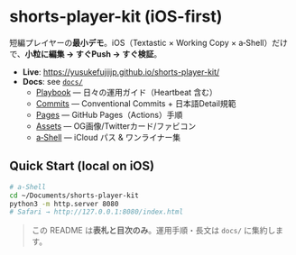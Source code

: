 # shorts-player-kit (iOS-first)

短編プレイヤーの**最小デモ**。iOS（Textastic × Working Copy × a‑Shell）だけで、**小粒に編集 → すぐPush → すぐ検証**。

- **Live**: https://yusukefujiijp.github.io/shorts-player-kit/
- **Docs**: see [`docs/`](./docs)
  - [Playbook](./docs/README.playbook.md) — 日々の運用ガイド（Heartbeat 含む）
  - [Commits](./docs/COMMITS.md) — Conventional Commits + 日本語Detail規範
  - [Pages](./docs/PAGES.md) — GitHub Pages（Actions）手順
  - [Assets](./docs/ASSETS.md) — OG画像/Twitterカード/ファビコン
  - [a‑Shell](./docs/ASHELL.md) — iCloud パス & ワンライナー集

## Quick Start (local on iOS)
```bash
# a‑Shell
cd ~/Documents/shorts-player-kit
python3 -m http.server 8080
# Safari → http://127.0.0.1:8080/index.html
```

> この README は**表札と目次のみ**。運用手順・長文は `docs/` に集約します。
